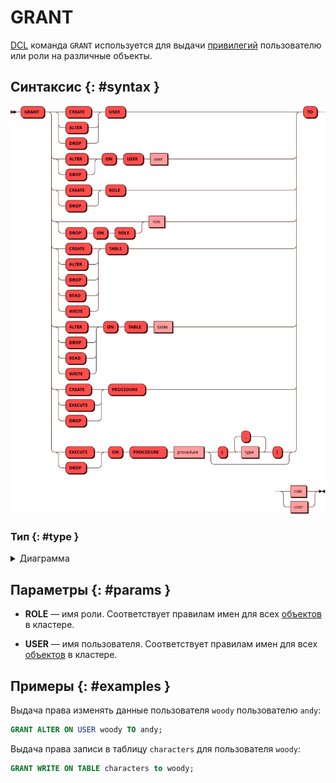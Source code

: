# GRANT

[DCL](dcl.md) команда `GRANT` используется для выдачи
[привилегий](../../tutorial/access_control.md#privileges) пользователю или роли 
на различные объекты.

## Синтаксис {: #syntax }

![GRANT privilege](../../images/ebnf/grant.svg)

### Тип {: #type }

<details><summary>Диаграмма</summary><p>
![Type](../../images/ebnf/type.svg)
</p></details>

## Параметры {: #params }

* **ROLE** — имя роли. Соответствует правилам имен для всех [объектов](object.md)
  в кластере.

* **USER** — имя пользователя. Соответствует правилам имен для всех
  [объектов](object.md) в кластере.

## Примеры {: #examples }

Выдача права изменять данные пользователя `woody` пользователю `andy`:

```sql
GRANT ALTER ON USER woody TO andy;
```

Выдача права записи в таблицу `characters` для пользователя `woody`:

```sql
GRANT WRITE ON TABLE characters to woody;
```
